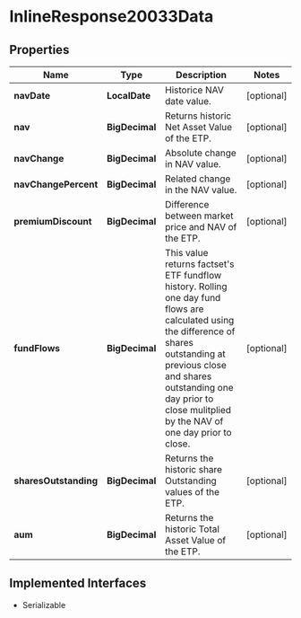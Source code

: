 

# InlineResponse20033Data


## Properties

Name | Type | Description | Notes
------------ | ------------- | ------------- | -------------
**navDate** | **LocalDate** | Historice NAV date value. |  [optional]
**nav** | **BigDecimal** | Returns historic Net Asset Value of the ETP. |  [optional]
**navChange** | **BigDecimal** | Absolute change in NAV value. |  [optional]
**navChangePercent** | **BigDecimal** | Related change in the NAV value. |  [optional]
**premiumDiscount** | **BigDecimal** | Difference between market price and NAV of the ETP. |  [optional]
**fundFlows** | **BigDecimal** | This value returns factset&#39;s ETF fundflow history. Rolling one day fund flows are calculated using the difference of shares outstanding at previous close and shares outstanding one day prior to close mulitplied by the NAV of one day prior to close. |  [optional]
**sharesOutstanding** | **BigDecimal** | Returns the historic share Outstanding values of the ETP. |  [optional]
**aum** | **BigDecimal** | Returns the historic Total Asset Value of the ETP. |  [optional]


## Implemented Interfaces

* Serializable


